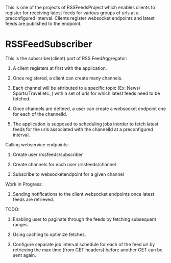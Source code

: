 This is one of the projects of RSSFeedsProject which enables clients to register for receiving latest feeds for various groups of urls at a preconfigured interval.
Clients register websocket endpoints and latest feeds are published to the endpoint.

RSSFeedSubscriber
==================

This is the subscriber(client) part of RSS FeedAggregator:

1) A client registers at first with the application.

2) Once registered, a client can create many channels.

3) Each channel will be attributed to a specific topic (Ex: News/ Sports/Travel etc.,) with a set of urls for which latest feeds need to be fetched.

4) Once channels are defined, a user can create a websocket endpoint one for each of the channelId.

5) The application is supposed to scheduling jobs inorder to fetch latest feeds for the urls associated with the channelId
    at a preconfigured interval.
    
    
Calling webservice endpoints:

1) Create user /rssfeeds/subscriber

2) Create channels for each user /rssfeeds/channel

3) Subscribe to websocketendpoint for a given channel

Work In Progress:

1) Sending notifications to the client websocket endpoints once latest feeds are retrieved.

TODO:

1) Enabling user to paginate through the feeds by fetching subsequent ranges.

2) Using caching to optimize fetches.

3) Configure separate job interval schedule for each of the feed url by retrieving the max time (from GET headers) before another GET can be sent again. 

